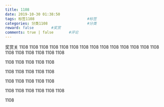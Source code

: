 ```yaml
---
title: 1108
date: 2019-10-30 01:38:50
tags: 标签1108                        #标签
categories: 分类1108                  #分类
reward: false        #奖赏
comments: true | false       #评论
---
```

奖赏关
1108
1108
1108
1108
1108
1108
1108
1108
1108
1108
1108
1108
1108
1108
1108
1108
1108
1108
1108
1108

1108
1108
1108
1108
1108

1108
1108
1108
1108
1108

1108
1108
1108
1108
1108

1108
1108
1108
1108
1108
1108

1108